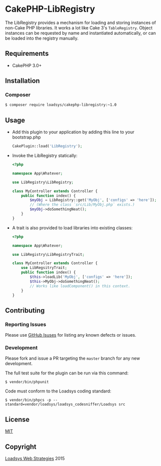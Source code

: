 # CakePHP-LibRegistry

<!--
[![Latest Version](https://img.shields.io/github/release/loadsys/{PLUGIN_NAME}.svg?style=flat-square)](https://github.com/loadsys/{PLUGIN_NAME}/releases)
**or**
[![Packagist Version](https://img.shields.io/packagist/v/loadsys/cakephp-libregistry.svg?style=flat-square)](https://packagist.org/packages/loadsys/cakephp-libregistry)
[![Software License](https://img.shields.io/badge/license-MIT-brightgreen.svg?style=flat-square)](LICENSE.md)
[![Build Status](https://img.shields.io/travis/loadsys/cakephp-libregistry/master.svg?style=flat-square)](https://travis-ci.org/loadsys/CakePHP-LibRegistry)
[![Coverage Status](https://img.shields.io/coveralls/loadsys/CakePHP-LibRegistry/master.svg)](https://coveralls.io/r/loadsys/cakephp-libregistry)
[![Total Downloads](https://img.shields.io/packagist/dt/loadsys/cakephp-libregistry.svg?style=flat-square)](https://packagist.org/packages/loadsys/cakephp-libregistry)
-->

The LibRegistry provides a mechanism for loading and storing instances of non-Cake PHP libraries. It works a lot like Cake 3's `TableRegistry`. Object instances can be requested by name and instantiated automatically, or can be loaded into the registry manually.


## Requirements

* CakePHP 3.0+


## Installation

### Composer

````bash
$ composer require loadsys/cakephp-libregistry:~1.0
````


## Usage

* Add this plugin to your application by adding this line to your bootstrap.php

	````php
	CakePlugin::load('LibRegistry');
	````

* Invoke the LibRegistry statically:

	```php
	<?php

	namespace App\Whatever;

	use LibRegistry\LibRegistry;

	class MyController extends Controller {
		public function index() {
			$myObj = LibRegistry::get('MyObj', ['configs' => 'here']);
			// (Where the class `src/Lib/MyObj.php` exists.)
			$myObj->doSomethingNeat();
		}
	}

	```

* A trait is also provided to load libraries into existing classes:

	```php
	<?php

	namespace App\Whatever;

	use LibRegistry\LibRegistryTrait;

	class MyController extends Controller {
		use LibRegsitryTrait;
		public function index() {
			$this->loadLib('MyObj', ['configs' => 'here']);
			$this->MyObj->doSomethingNeat();
			// Works like loadComponent() in this context.
		}
	}

	```


## Contributing

### Reporting Issues

Please use [GitHub Isuses](https://github.com/loadsys/CakePHP-LibRegistry/issues) for listing any known defects or issues.

### Development

Please fork and issue a PR targeting the `master` branch for any new development.

The full test suite for the plugin can be run via this command:

```shell
$ vendor/bin/phpunit
```

Code must conform to the Loadsys coding standard:

```shell
$ vendor/bin/phpcs -p --standard=vendor/loadsys/loadsys_codesniffer/Loadsys src
```


## License

[MIT](https://github.com/loadsys/CakePHP-LibRegistry/blob/master/LICENSE.md)


## Copyright

[Loadsys Web Strategies](http://www.loadsys.com) 2015
